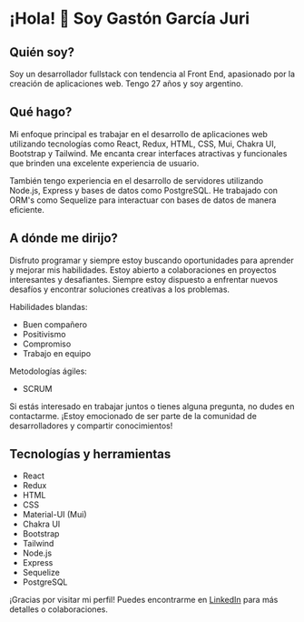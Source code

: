 # ¡Hola! 👋 Soy Gastón García Juri

## Quién soy?
Soy un desarrollador fullstack con tendencia al Front End, apasionado por la creación de aplicaciones web. Tengo 27 años y soy argentino.

## Qué hago?
Mi enfoque principal es trabajar en el desarrollo de aplicaciones web utilizando tecnologías como React, Redux, HTML, CSS, Mui, Chakra UI, Bootstrap y Tailwind. Me encanta crear interfaces atractivas y funcionales que brinden una excelente experiencia de usuario.

También tengo experiencia en el desarrollo de servidores utilizando Node.js, Express y bases de datos como PostgreSQL. He trabajado con ORM's como Sequelize para interactuar con bases de datos de manera eficiente.

## A dónde me dirijo?
Disfruto programar y siempre estoy buscando oportunidades para aprender y mejorar mis habilidades. Estoy abierto a colaboraciones en proyectos interesantes y desafiantes. Siempre estoy dispuesto a enfrentar nuevos desafíos y encontrar soluciones creativas a los problemas.

Habilidades blandas:
- Buen compañero
- Positivismo
- Compromiso
- Trabajo en equipo

Metodologías ágiles:
- SCRUM

Si estás interesado en trabajar juntos o tienes alguna pregunta, no dudes en contactarme. ¡Estoy emocionado de ser parte de la comunidad de desarrolladores y compartir conocimientos!

## Tecnologías y herramientas
- React
- Redux
- HTML
- CSS
- Material-UI (Mui)
- Chakra UI
- Bootstrap
- Tailwind
- Node.js
- Express
- Sequelize
- PostgreSQL

¡Gracias por visitar mi perfil! Puedes encontrarme en [LinkedIn](https://www.linkedin.com/in/gastongarciajuri) para más detalles o colaboraciones.

